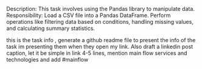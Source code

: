 Description:
This task involves using the Pandas
library to manipulate data.
Responsibility:
Load a CSV file into a Pandas
DataFrame. Perform operations like
filtering data based on conditions, handling
missing values, and calculating summary
statistics.

this is the task info , generate a github readme file to present the info of the task im presenting them when they open my link.
Also draft a linkedin post caption, let it be simple in link 4-5 lines, mention main flow services and technologies and add #mainflow
